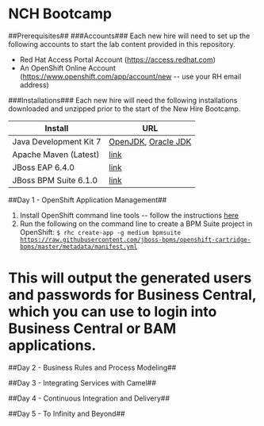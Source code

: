 # NCH Bootcamp #
##Prerequisites##
###Accounts###
Each new hire will need to set up the following accounts to start the lab content provided in this repository.

* Red Hat Access Portal Account (https://access.redhat.com)
* An OpenShift Online Account (https://www.openshift.com/app/account/new -- use your RH email address)

###Installations###
Each new hire will need the following installations downloaded and unzipped prior to the start of the New Hire Bootcamp.

Install | URL
-------- | ----------
Java Development Kit 7 | [OpenJDK](http://openjdk.java.net/install/), [Oracle JDK](http://www.oracle.com/technetwork/java/javase/downloads/jdk7-downloads-1880260.html)
Apache Maven (Latest) | [link](http://maven.apache.org/download.cgi)
JBoss EAP 6.4.0 | [link](https://access.redhat.com/jbossnetwork/restricted/listSoftware.html?downloadType=distributions&product=appplatform&version=6.1.0&productChanged=yes)
JBoss BPM Suite 6.1.0 | [link](https://access.redhat.com/jbossnetwork/restricted/listSoftware.html?downloadType=distributions&product=bpm.suite&productChanged=yes)

##Day 1 - OpenShift Application Management##
1. Install OpenShift command line tools -- follow the instructions [here](https://developers.openshift.com/en/managing-client-tools.html)
2. Run the following on the command line to create a BPM Suite project in OpenShift:
  <code>$ rhc create-app -g medium bpmsuite https://raw.githubusercontent.com/jboss-bpms/openshift-cartridge-bpms/master/metadata/manifest.yml</code>
# This will output the generated users and passwords for Business Central, which you can use to login into Business Central or BAM applications.


##Day 2 - Business Rules and Process Modeling##

##Day 3 - Integrating Services with Camel##

##Day 4 - Continuous Integration and Delivery##

##Day 5 - To Infinity and Beyond##

